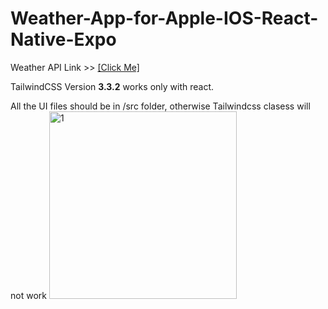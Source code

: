 # Weather-App-for-Apple-IOS-React-Native-Expo

Weather API Link >> [[Click Me]](https://www.weatherapi.com "Weather API")

TailwindCSS Version **3.3.2** works only with react.

All the UI files should be in /src folder, otherwise Tailwindcss clasess will not work
<img width="300" alt="1" src="https://github.com/ismailyykhalid/Weather-App-for-Apple-IOS-React-Native-Expo/assets/109650150/86302de6-c5d7-4cd8-b4bd-1611e03cfa3f">

